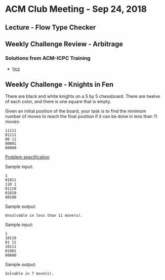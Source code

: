 ACM Club Meeting - Sep 24, 2018
===

Lecture - Flow Type Checker
---

Weekly Challenge Review - Arbitrage
---

### Solutions from ACM-ICPC Training

* [hcz](https://github.com/buckeye-cn/ACM_ICPC_Materials/blob/master/solutions/kattis/ctu10/arbitrage_hcz.cpp)

Weekly Challenge - Knights in Fen
---

There are black and white knights on a 5 by 5 chessboard. There are twelve of each color, and there is one square that is empty.

Given an initial position of the board, your task is to find the minimum number of moves to reach the final position if it can be done in less than 11 moves:

```
11111
01111
00 11
00001
00000
```

[Problem specification](https://open.kattis.com/problems/knightsfen)

Sample input:

```
1
01011
110 1
01110
01010
00100
```

Sample output:

```
Unsolvable in less than 11 move(s).
```

Sample input:

```
1
10110
01 11
10111
01001
00000
```

Sample output:

```
Solvable in 7 move(s).
```
